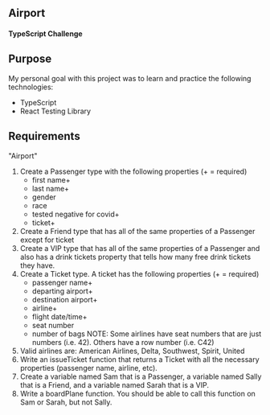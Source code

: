 ## Airport

#### TypeScript Challenge

## Purpose

My personal goal with this project was to learn and practice the following technologies:
- TypeScript
- React Testing Library

## Requirements

"Airport"
1. Create a Passenger type with the following properties (+ = required)
   - first name+
   - last name+
   - gender
   - race
   - tested negative for covid+
   - ticket+
2. Create a Friend type that has all of the same properties of a Passenger except for ticket
3. Create a VIP type that has all of the same properties of a Passenger and also has a drink tickets property that tells how many free drink tickets they have.
4. Create a Ticket type. A ticket has the following properties (+ = required)
   - passenger name+
   - departing airport+
   - destination airport+
   - airline+
   - flight date/time+
   - seat number
   - number of bags
NOTE: Some airlines have seat numbers that are just numbers (i.e. 42). Others have a row number (i.e. C42)
5. Valid airlines are: American Airlines, Delta, Southwest, Spirit, United
6. Write an issueTicket function that returns a Ticket with all the necessary properties (passenger name, airline, etc). 
7. Create a variable named Sam that is a Passenger, a variable named Sally that is a Friend, and a variable named Sarah that is a VIP.
8. Write a boardPlane function. You should be able to call this function on Sam or Sarah, but not Sally.